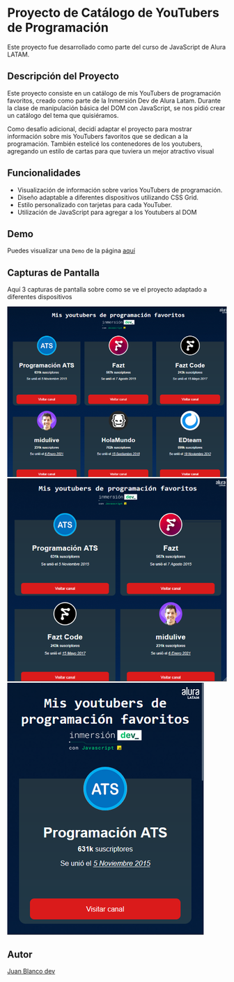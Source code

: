 # Proyecto de Catálogo de YouTubers de Programación

Este proyecto fue desarrollado como parte del curso de JavaScript de Alura LATAM.

## Descripción del Proyecto

Este proyecto consiste en un catálogo de mis YouTubers de programación favoritos, creado como parte de la Inmersión Dev de Alura Latam. Durante la clase de manipulación básica del DOM con JavaScript, se nos pidió crear un catálogo del tema que quisiéramos.

Como desafío adicional, decidí adaptar el proyecto para mostrar información sobre mis YouTubers favoritos que se dedican a la programación. También estelicé los contenedores de los youtubers, agregando un estilo de cartas para que tuviera un mejor atractivo visual

## Funcionalidades

- Visualización de información sobre varios YouTubers de programación.
- Diseño adaptable a diferentes dispositivos utilizando CSS Grid.
- Estilo personalizado con tarjetas para cada YouTuber.
- Utilización de JavaScript para agregar a los Youtubers al DOM

## Demo
Puedes visualizar una `Demo` de la página [aquí](https://juanblancodev.github.io/yt-channles-catalog/)

## Capturas de Pantalla
Aquí 3 capturas de pantalla sobre como se ve el proyecto adaptado a diferentes dispositivos

![Captura de Pantalla 1](./screenshots/screenshot_1.png)
![Captura de Pantalla 2](./screenshots/screenshot_2.png)
![Captura de Pantalla 3](./screenshots/screenshot_3.png)

## Autor

[Juan Blanco dev](https://github.com/JuanBlancodev)
